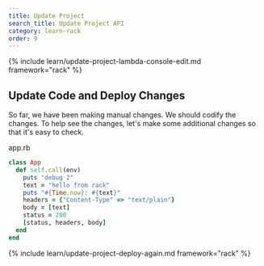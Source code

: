 ```yaml
---
title: Update Project
search_title: Update Project API
category: learn-rack
order: 9
---
```


{% include learn/update-project-lambda-console-edit.md framework="rack" %}

## Update Code and Deploy Changes

So far, we have been making manual changes. We should codify the changes. To help see the changes, let's make some additional changes so that it's easy to check.

app.rb

```ruby
class App
  def self.call(env)
    puts "debug 2"
    text = "hello from rack"
    puts "#{Time.now}: #{text}"
    headers = {"Content-Type" => "text/plain"}
    body = [text]
    status = 200
    [status, headers, body]
  end
end
```

{% include learn/update-project-deploy-again.md framework="rack" %}